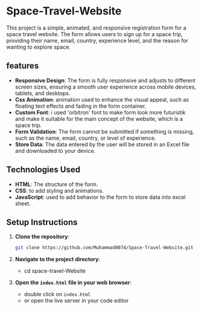 # Space-Travel-Website

This project is a simple, animated, and responsive registration form for a space travel website. The form allows users to sign up for a space trip, providing their name, email, country, experience level, and the reason for wanting to explore space. 


## features

- **Responsive Design**: The form is fully responsive and adjusts to different screen sizes, ensuring a smooth user experience across mobile devices, tablets, and desktops.
- **Css Animation**: animation used to enhance the visual appeal, such as floating text effects and fading in the form container.  
- **Custom Font**: i used 'orbitron' font to make form look more futuristik and make it suitable for the main concept of the website, which is a space trip.
- **Form Validation**: The form cannot be submitted if something is missing, such as the name, email, country, or level of experience.
- **Store Data**: The data entered by the user will be stored in an Excel file and downloaded to your device.

## Technologies Used

- **HTML**: The structure of the form.
- **CSS**: to add styling and animations.
- **JavaScript**: used to add behavior to the form to store data into excel sheet.


## Setup Instructions

1. **Clone the repository**:
   ```bash
   git clone https://github.com/Muhammad0074/Space-Travel-Website.git

2. **Navigate to the project directory**:
   - cd space-travel-Website

3. **Open the `index.html` file in your web browser**:   
   - double click on `index.html`
   - or open the live server in your code editor
      
